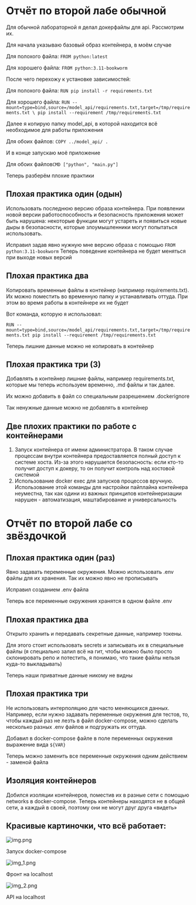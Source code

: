 # Отчёт по второй лабе обычной

Для обычной лабораторной я делал докерфайлы для api. Рассмотрим их.

Для начала указываю базовый образ контейнера, в моём случае

Для полохого файла: ```FROM python:latest```

Для хорошего файла: ```FROM python:3.11-bookworm```

После чего перехожу к установке зависимостей:

Для полохого файла: ```RUN pip install -r requirements.txt```

Для хорошего файла: ```RUN --mount=type=bind,source=/model_api/requirements.txt,target=/tmp/requirements.txt \
    pip install --requirement /tmp/requirements.txt```

Далее я копирую папку model_api, в которой находится всё необходимое для работы приложения

Для обоих файлов: ```COPY ../model_api/ .```

И в конце запускаю моё приложение

Для обоих файлов```CMD ["python", "main.py"]```

Теперь разберём плохие практики

## Плохая практика один (одын)

Использовать последнюю версию образа контейнера. При появлении новой версии работоспособность и безопасность приложения может быть нарушена: некоторые функции могут устареть и появиться новые дыры в безопасности, которые злоумышленники могут попытаться использовать.

Исправил задав явно нужную мне версию образа с помощью
```FROM python:3.11-bookworm```
Теперь поведение контейнера не будет меняться при выходе новых версий

## Плохая практика два

Копировать временные файлы в контейнер (например requirements.txt). Их можно поместить во временную папку и устанавливать оттуда. При этом во время работы в контейнере их не будет

Вот команда, которую я использовал:

```RUN --mount=type=bind,source=/model_api/requirements.txt,target=/tmp/requirements.txt pip install --requirement /tmp/requirements.txt```

Теперь лишние данные можно не копировать в контейнер

## Плохая практика три (3)

Добавлять в контейнер лишние файлы, например requirements.txt, которые мы теперь используем временно, .md файлы и так далее.

Их можно добавить в файл со специальным разрешением .dockerignore

Так ненужные данные можно не добавлять в контейнер

## Две плохих практики по работе с контейнерами

1) Запуск контейнера от имени администратора. В таком случае процессам внутри контейнера предоставляется полный доступ к системе хоста. Из-за этого нарушается безопасность: если кто-то получит доступ к докеру, то он получит контроль над хостовой системой
2) Использование docker exec для запусков процессов вручную. Использование этой команды для настройки пайплайна контейнера неуместна, так как одини из важных принципов контейнеризации нарушен - автоматизация, маштабирование и универсальность

# Отчёт по второй лабе со звёздочкой

## Плохая практика один (раз)

Явно задавать переменные окружения. Можно использовать .env файлы для их хранения. Так их можно явно не прописывать

Исправил созданием .env файла

Теперь все переменные окружения хранятся в одном файле .env

## Плохая практика два

Открыто хранить и передавать секретные данные, например токены.

Для этого стоит использовать secrets и записывать их в специальные файлы (я специально залил всё на гит, чтобы можно было просто склонировать репо и потестить, я понимаю, что такие файлы нельзя куда-то выкладывать)

Теперь наши приватные данные никому не видны

## Плохая практика три

Не использовать интерполяцию для часто меняющихся данных. Например, если нужно задавать переменные окружения для тестов, то, чтобы каждый раз не лезть в файл docker-compose, можно сделать несколько разных .env файлов и подгружать их оттуда.

Добавил в docker-compose файле в поле переменных окружения выражение вида ```${VAR}```

Теперь можно заменить все переменные окружения одним действием - заменой файла

## Изоляция контейнеров

Добился изоляции контейнеров, поместив их в разные сети с помощью networks в docker-compose. Теперь контейнеры находятся не в общей сети, а каждый в своей, поэтому они не могут друг друга «видеть»


## Красивые картиночки, что всё работает:

![img.png](img.png)

Запуск docker-compose

![img_1.png](img_1.png)

Фронт на localhost

![img_2.png](img_2.png)

API на localhost